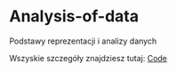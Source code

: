 # Analysis-of-data
Podstawy reprezentacji i analizy danych


Wszyskie szczegóły znajdziesz tutaj: [Code](./PRiAD_final_Cars.ipynb)
